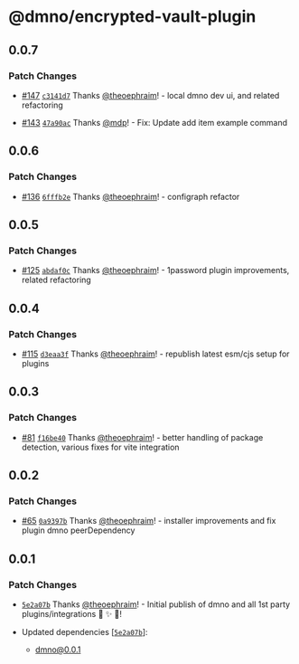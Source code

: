 # @dmno/encrypted-vault-plugin

## 0.0.7

### Patch Changes

- [#147](https://github.com/dmno-dev/dmno/pull/147) [`c3141d7`](https://github.com/dmno-dev/dmno/commit/c3141d7113d0447830405fe4f01e17fc0072ca31) Thanks [@theoephraim](https://github.com/theoephraim)! - local dmno dev ui, and related refactoring

- [#143](https://github.com/dmno-dev/dmno/pull/143) [`47a90ac`](https://github.com/dmno-dev/dmno/commit/47a90ac9a7d3db97fb60d3e83ab3a0c8dfc9f2ba) Thanks [@mdp](https://github.com/mdp)! - Fix: Update add item example command

## 0.0.6

### Patch Changes

- [#136](https://github.com/dmno-dev/dmno/pull/136) [`6fffb2e`](https://github.com/dmno-dev/dmno/commit/6fffb2e4bb52be1424c1c8878ad48d6c98c8ae14) Thanks [@theoephraim](https://github.com/theoephraim)! - configraph refactor

## 0.0.5

### Patch Changes

- [#125](https://github.com/dmno-dev/dmno/pull/125) [`abdaf0c`](https://github.com/dmno-dev/dmno/commit/abdaf0ce8cb0edc1f05f6cc0bf13ef0a347fdacd) Thanks [@theoephraim](https://github.com/theoephraim)! - 1password plugin improvements, related refactoring

## 0.0.4

### Patch Changes

- [#115](https://github.com/dmno-dev/dmno/pull/115) [`d3eaa3f`](https://github.com/dmno-dev/dmno/commit/d3eaa3f6770947af831b14f6f5f1560dd99b3717) Thanks [@theoephraim](https://github.com/theoephraim)! - republish latest esm/cjs setup for plugins

## 0.0.3

### Patch Changes

- [#81](https://github.com/dmno-dev/dmno/pull/81) [`f16be40`](https://github.com/dmno-dev/dmno/commit/f16be4052ce4d9f6202c3d0e96f6fc1e265e6002) Thanks [@theoephraim](https://github.com/theoephraim)! - better handling of package detection, various fixes for vite integration

## 0.0.2

### Patch Changes

- [#65](https://github.com/dmno-dev/dmno/pull/65) [`0a9397b`](https://github.com/dmno-dev/dmno/commit/0a9397b3f65308a899fde1cf4b42c3514ab73fb2) Thanks [@theoephraim](https://github.com/theoephraim)! - installer improvements and fix plugin dmno peerDependency

## 0.0.1

### Patch Changes

- [`5e2a07b`](https://github.com/dmno-dev/dmno/commit/5e2a07b3fc9571f7eab593a2162a6fda5e987402) Thanks [@theoephraim](https://github.com/theoephraim)! - Initial publish of dmno and all 1st party plugins/integrations 🎉 ✨ 🚀!

- Updated dependencies [[`5e2a07b`](https://github.com/dmno-dev/dmno/commit/5e2a07b3fc9571f7eab593a2162a6fda5e987402)]:
  - dmno@0.0.1
